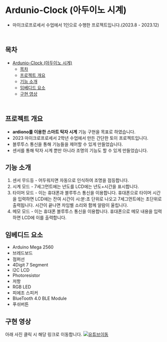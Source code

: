 Ardunio-Clock (아두이노 시계) 
=============
* 마이크로프로세서 수업에서 1인으로 수행한 프로젝트입니다.(2023.8 - 2023.12)

<br>목차
-------------
- [Ardunio-Clock (아두이노 시계)](#ardunio-clock-아두이노-시계)
  - [목차](#목차)
  - [프로젝트 개요](#프로젝트-개요)
  - [기능 소개](#기능-소개)
  - [임베디드 요소](#임베디드-요소)
  - [구현 영상](#구현-영상)


## <br>프로젝트 개요
* **ardiono를 이용한 스마트 탁자 시계** 기능 구현을 목표로 하였습니다.
* 2023 마이크로프로세서 2학년 수업에서 만든 간단한 토이 프로젝트입니다.
* 블루투스 통신을 통해 기능들을 제어할 수 있게 만들었습니다.
* 센서를 통해 탁자 시계 뿐만 아니라 조명의 기능도 할 수 있게 만들었습니다.

## 기능 소개
1. 센서 무드등 - 어두워지면 자동으로 인식하여 조명을 점등합니다.
2. 시계 모드 - 7세그먼트에는 년도를 LCD에는 년도+시간을 표시합니다.
3. 타이머 모드 - 이는 휴대폰과 블루투스 통신을 이용합니다. 휴대폰으로 타이머 시간을 입력하면 LCD에는 잔여 시간이 시:분:초 단위로 나오고 7세그먼트에는 초단위로 출력됩니다. 시간이 끝나면 차임벨 소리와 함께 알람이 울립니다.
4. 메모 모드 - 이는 휴대폰 블루투스 통신을 이용합니다. 휴대폰으로 메모 내용을 입력하면 LCD에 이를 출력합니다.

## 임베디드 요소
* Arduino Mega 2560
* 브레드보드
* 점퍼선
* 4Digit 7 Segment
* l2C LCD
* Photoresistor
* 저항
* RGB LED
* 피에조 스피커
* BlueTooth 4.0 BLE Module
* 푸쉬버튼<br>

## 구현 영상
아래 사진 클릭 시 해당 링크로 이동합니다. 
[![유튜브이동](http://img.youtube.com/vi/xoXcwPfs7Pc/0.jpg)](https://youtu.be/xoXcwPfs7Pc)




